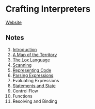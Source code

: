 # Crafting Interpreters

[Website](https://craftinginterpreters.com/)

## Notes

1. [Introduction](./notes/01-introduction.md)
2. [A Map of the Territory](./notes/02-a-map-of-the-territory.md)
3. [The Lox Language](./notes/03-the-lox-language.md)
4. [Scanning](./notes/04-scanning.md)
5. [Representing Code](./notes/05-representing-code.md)
6. [Parsing Expressions](./notes/06-parsing-expressions.md)
7. Evaluating Expressions
8. [Statements and State](./notes/08-statements-and-state.md)
9. Control Flow
10. Functions
11. Resolving and Binding
